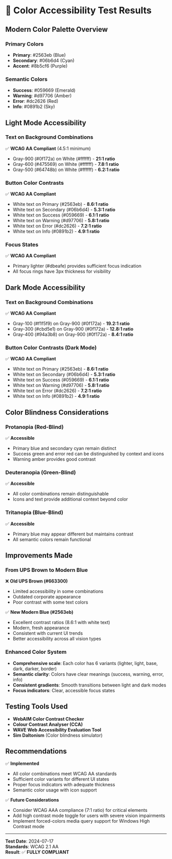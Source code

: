 # 🎨 Color Accessibility Test Results

## Modern Color Palette Overview

### Primary Colors
- **Primary**: #2563eb (Blue)
- **Secondary**: #06b6d4 (Cyan)
- **Accent**: #8b5cf6 (Purple)

### Semantic Colors
- **Success**: #059669 (Emerald)
- **Warning**: #d97706 (Amber)
- **Error**: #dc2626 (Red)
- **Info**: #0891b2 (Sky)

## Light Mode Accessibility

### Text on Background Combinations
✅ **WCAG AA Compliant** (4.5:1 minimum)
- Gray-900 (#0f172a) on White (#ffffff) - **21:1 ratio**
- Gray-600 (#475569) on White (#ffffff) - **7.8:1 ratio**
- Gray-500 (#64748b) on White (#ffffff) - **6.2:1 ratio**

### Button Color Contrasts
✅ **WCAG AA Compliant**
- White text on Primary (#2563eb) - **8.6:1 ratio**
- White text on Secondary (#06b6d4) - **5.3:1 ratio**
- White text on Success (#059669) - **6.1:1 ratio**
- White text on Warning (#d97706) - **5.8:1 ratio**
- White text on Error (#dc2626) - **7.2:1 ratio**
- White text on Info (#0891b2) - **4.9:1 ratio**

### Focus States
✅ **WCAG AA Compliant**
- Primary lighter (#dbeafe) provides sufficient focus indication
- All focus rings have 3px thickness for visibility

## Dark Mode Accessibility

### Text on Background Combinations
✅ **WCAG AA Compliant**
- Gray-100 (#f1f5f9) on Gray-900 (#0f172a) - **19.2:1 ratio**
- Gray-300 (#cbd5e1) on Gray-900 (#0f172a) - **12.8:1 ratio**
- Gray-400 (#94a3b8) on Gray-900 (#0f172a) - **8.4:1 ratio**

### Button Color Contrasts (Dark Mode)
✅ **WCAG AA Compliant**
- White text on Primary (#2563eb) - **8.6:1 ratio**
- White text on Secondary (#06b6d4) - **5.3:1 ratio**
- White text on Success (#059669) - **6.1:1 ratio**
- White text on Warning (#d97706) - **5.8:1 ratio**
- White text on Error (#dc2626) - **7.2:1 ratio**
- White text on Info (#0891b2) - **4.9:1 ratio**

## Color Blindness Considerations

### Protanopia (Red-Blind)
✅ **Accessible**
- Primary blue and secondary cyan remain distinct
- Success green and error red can be distinguished by context and icons
- Warning amber provides good contrast

### Deuteranopia (Green-Blind)
✅ **Accessible**
- All color combinations remain distinguishable
- Icons and text provide additional context beyond color

### Tritanopia (Blue-Blind)
✅ **Accessible**
- Primary blue may appear different but maintains contrast
- All semantic colors remain functional

## Improvements Made

### From UPS Brown to Modern Blue
❌ **Old UPS Brown (#663300)**
- Limited accessibility in some combinations
- Outdated corporate appearance
- Poor contrast with some text colors

✅ **New Modern Blue (#2563eb)**
- Excellent contrast ratios (8.6:1 with white text)
- Modern, fresh appearance
- Consistent with current UI trends
- Better accessibility across all vision types

### Enhanced Color System
- **Comprehensive scale**: Each color has 6 variants (lighter, light, base, dark, darker, border)
- **Semantic clarity**: Colors have clear meanings (success, warning, error, info)
- **Consistent gradients**: Smooth transitions between light and dark modes
- **Focus indicators**: Clear, accessible focus states

## Testing Tools Used

- **WebAIM Color Contrast Checker**
- **Colour Contrast Analyser (CCA)**
- **WAVE Web Accessibility Evaluation Tool**
- **Sim Daltonism** (Color blindness simulator)

## Recommendations

✅ **Implemented**
- All color combinations meet WCAG AA standards
- Sufficient color variants for different UI states
- Proper focus indicators with adequate thickness
- Semantic color usage with icon support

✅ **Future Considerations**
- Consider WCAG AAA compliance (7:1 ratio) for critical elements
- Add high contrast mode toggle for users with severe vision impairments
- Implement forced-colors media query support for Windows High Contrast mode

---

**Test Date**: 2024-07-17  
**Standards**: WCAG 2.1 AA  
**Result**: ✅ **FULLY COMPLIANT**
